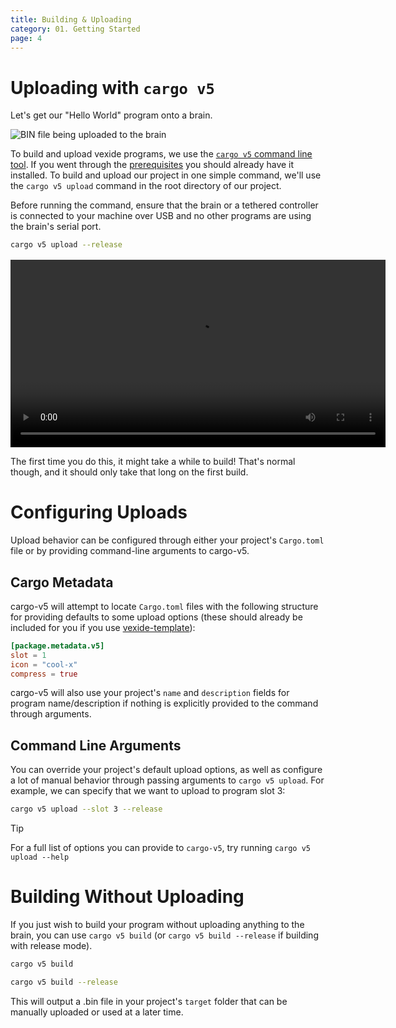 ```yaml
---
title: Building & Uploading
category: 01. Getting Started
page: 4
---
```


# Uploading with `cargo v5`

Let's get our "Hello World" program onto a brain.

![BIN file being uploaded to the brain](/docs/upload.svg)

To build and upload vexide programs, we use the [`cargo v5` command line tool](https://github.com/vexide/cargo-v5/). If you went through the [prerequisites](../prerequisites/) you should already have it installed. To build and upload our project in one simple command, we'll use the `cargo v5 upload` command in the root directory of our project.

Before running the command, ensure that the brain or a tethered controller is connected to your machine over USB and no other programs are using the brain's serial port.

```sh
cargo v5 upload --release
```

<div style="margin-block-start: 16px; text-align: center">
  <video width="600" controls>
    <source src="/docs/upload-demo.mp4" type="video/mp4">
  </video>
</div>

The first time you do this, it might take a while to build! That's normal though, and it should only take that long on the first build.

# Configuring Uploads

Upload behavior can be configured through either your project's `Cargo.toml` file or by providing command-line arguments to cargo-v5.

## Cargo Metadata

cargo-v5 will attempt to locate `Cargo.toml` files with the following structure for providing defaults to some upload options (these should already be included for you if you use [vexide-template](https://github.com/vexide/vexide-template)):

```toml title="Cargo.toml"
[package.metadata.v5]
slot = 1
icon = "cool-x"
compress = true
```

cargo-v5 will also use your project's `name` and `description` fields for program name/description if nothing is explicitly provided to the command through arguments.

## Command Line Arguments

You can override your project's default upload options, as well as configure a lot of manual behavior through passing arguments to `cargo v5 upload`. For example, we can specify that we want to upload to program slot 3:

```sh
cargo v5 upload --slot 3 --release
```

> [!TIP]
> For a full list of options you can provide to `cargo-v5`, try running `cargo v5 upload --help`

# Building Without Uploading

If you just wish to build your program without uploading anything to the brain, you can use `cargo v5 build` (or `cargo v5 build --release` if building with release mode).

```sh
cargo v5 build
```

```sh
cargo v5 build --release
```

This will output a .bin file in your project's `target` folder that can be manually uploaded or used at a later time.